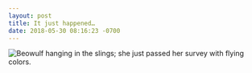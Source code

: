 ```yaml
---
layout: post
title: It just happened…
date: 2018-05-30 08:16:23 -0700
---
```


<img title="Beowulf and I" alt="Beowulf hanging in the slings; she just passed her survey with flying colors." srcset="https://svbeowulf.imgix.net/img_0370.jpg?w=500&dpr=1 1x, https://svbeowulf.imgix.net/img_0370.jpg?w=500&dpr=2 2x, https://svbeowulf.imgix.net/img_0370.jpg?w=500&dpr=3 3x" src="https://svbeowulf.imgix.net/img_0370.jpg?w=500">
